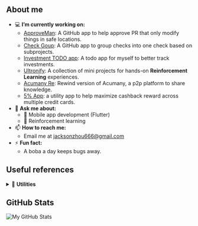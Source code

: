 ## About me

<!-- For getting emoji: https://emojipedia.org -->

- 💻 **I’m currently working on:**
  - [ApproveMan](https://github.com/tianhaoz95/approveman): A GitHub app to help approve PR that only modify things in safe locations.
  - [Check Goup](https://github.com/tianhaoz95/check-group): A GitHub app to group checks into one check based on subprojects.
  - [Investment TODO app](https://github.com/tianhaoz95/investment-todo-app): A todo app for myself to better track investments.
  - [Ultronify](https://github.com/ultronify): A collection of mini projects for hands-on **Reinforcement Learning** experiences.
  - [Acumany Re](https://github.com/tianhaoz95/acumany-re): Rewind version of Acumany, a p2p platform to share knowledge.
  - [5% App](https://github.com/tianhaoz95/iwfp): a utility app to help maximize cashback reward across multiple credit cards.
- 💬 **Ask me about:**
  - 📱 Mobile app development (Flutter)
  - 🤖 Reinforcement learning
- 📫 **How to reach me:**
  - Email me at jacksonzhou666@gmail.com
- ⚡ **Fun fact:**
  - A boba a day keeps bugs away.

## Useful references

<details>
  <summary>🧰 <b>Utilities</b></summary>
<p>

- [Mirror Action](https://github.com/tianhaoz95/mirror-action): a GitHub action to duplicate files with style.
- [Pylon](https://github.com/tianhaoz95/pylon): environment for my personal Windows dev machines.

</p>
</details>

## GitHub Stats

![My GitHub Stats](https://github-readme-stats.vercel.app/api?username=tianhaoz95&&show_icons=true&theme=radical)
